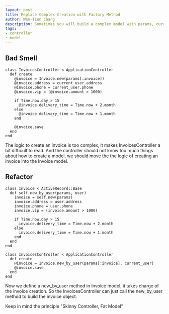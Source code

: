 ```yaml
---
layout: post
title: Replace Complex Creation with Factory Method
author: Wen-Tien Chang
description: Sometimes you will build a complex model with params, current_user and other logics in controller, but it makes your controller too big, you should move them into model with a factory method
tags:
- controller
- model
---
```

Bad Smell
---------

    class InvoicesController < ApplicationController
      def create
        @invoice = Invoice.new(params[:invoice])
        @invoice.address = current_user.address
        @invoice.phone = current_user.phone
        @invoice.vip = (@invoice.amount > 1000)

        if Time.now.day > 15
          @invoice.delivery_time = Time.now + 2.month
        else
          @invoice.delivery_time = Time.now + 1.month
        end

        @invoice.save
      end
    end

The logic to create an invoice is too complex, it makes InvoicesController a bit difficult to read. And the controller should not know too much things about how to create a model, we should move the the logic of creating an invoice into the Invoice model.

Refactor
--------

    class Invoice < ActiveRecord::Base
      def self.new_by_user(params, user)
        invoice = self.new(params)
        invoice.address = user.address
        invoice.phone = user.phone
        invoice.vip = (invoice.amount > 1000)

        if Time.now.day > 15
          invoice.delivery_time = Time.now + 2.month
        else
          invoice.delivery_time = Time.now + 1.month
        end
      end
    end

    class InvoicesController < ApplicationController
      def create
        @invoice = Invoice.new_by_user(params[:invoice], current_user)
        @invoice.save
      end
    end

Now we define a new_by_user method in Invoice model, it takes charge of the invoice creation. So the InvoicesController can just call the new_by_user method to build the invoice object.

Keep in mind the principle "Skinny Controller, Fat Model"
